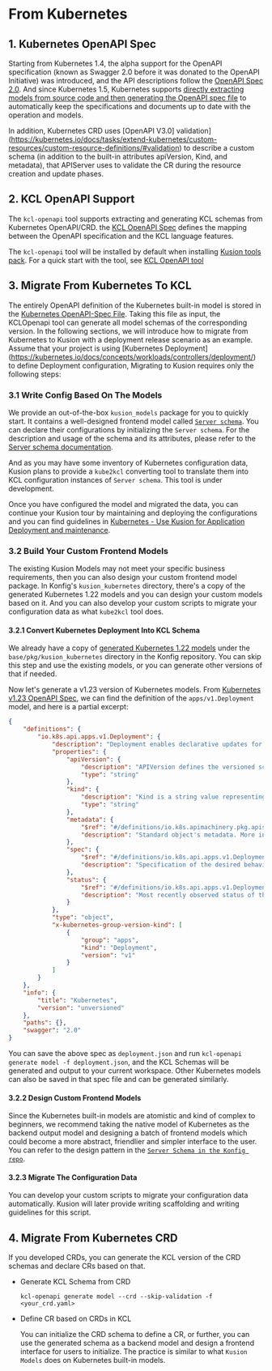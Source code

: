 # From Kubernetes

## 1. Kubernetes OpenAPI Spec

Starting from Kubernetes 1.4, the alpha support for the OpenAPI specification (known as Swagger 2.0 before it was donated to the OpenAPI Initiative) was introduced, and the API descriptions follow the [OpenAPI Spec 2.0](https://github.com/OAI/OpenAPI-Specification/blob/main/versions/2.0.md). And since Kubernetes 1.5, Kubernetes supports [directly extracting models from source code and then generating the OpenAPI spec file](https://github.com/kubernetes/kube-openapi) to automatically keep the specifications and documents up to date with the operation and models.

In addition, Kubernetes CRD uses [OpenAPI V3.0] validation](https://kubernetes.io/docs/tasks/extend-kubernetes/custom-resources/custom-resource-definitions/#validation) to describe a custom schema (in addition to the built-in attributes apiVersion, Kind, and metadata), that APIServer uses to validate the CR during the resource creation and update phases.

## 2. KCL OpenAPI Support

The `kcl-openapi` tool supports extracting and generating KCL schemas from Kubernetes OpenAPI/CRD. the [KCL OpenAPI Spec](/docs/tools/cli/openapi/spec) defines the mapping between the OpenAPI specification and the KCL language features.

The `kcl-openapi` tool will be installed by default when installing [Kusion tools pack](/docs/user_docs/getting-started/install). For a quick start with the tool, see [KCL OpenAPI tool](/docs/tools/cli/openapi/)

## 3. Migrate From Kubernetes To KCL

The entirely OpenAPI definition of the Kubernetes built-in model is stored in the [Kubernetes OpenAPI-Spec File](https://github.com/kubernetes/kubernetes/blob/master/api/openapi-spec/swagger.json). Taking this file as input, the KCLOpenapi tool can generate all model schemas of the corresponding version. In the following sections, we will introduce how to migrate from Kubernetes to Kusion with a deployment release scenario as an example. Assume that your project is using [Kubernetes Deployment] (https://kubernetes.io/docs/concepts/workloads/controllers/deployment/) to define Deployment configuration, Migrating to Kusion requires only the following steps:

### 3.1 Write Config Based On The Models

We provide an out-of-the-box `kusion_models` package for you to quickly start. It contains a well-designed frontend model called [`Server schema`](https://github.com/kcl-lang/konfig/blob/main/base/pkg/kusion_models/kube/frontend/server.k). You can declare their configurations by initializing the `Server schema`. For the description and usage of the schema and its attributes, please refer to the [Server schema documentation](https://kcl-lang.io/docs/reference/model/kusion_models/kube/frontend/doc_server).

And as you may have some inventory of Kubernetes configuration data, Kusion plans to provide a `kube2kcl` converting tool to translate them into KCL configuration instances of `Server schema`. This tool is under development.

Once you have configured the model and migrated the data, you can continue your Kusion tour by maintaining and deploying the configurations and you can find guidelines in [Kubernetes - Use Kusion for Application Deployment and maintenance](/docs/user_docs/guides/working-with-k8s/).

### 3.2 Build Your Custom Frontend Models

The existing Kusion Models may not meet your specific business requirements, then you can also design your custom frontend model package. In Konfig's `kusion_kubernetes` directory, there's a copy of the generated Kubernetes 1.22 models and you can design your custom models based on it. And you can also develop your custom scripts to migrate your configuration data as what `kube2kcl` tool does. 

#### 3.2.1 Convert Kubernetes Deployment Into KCL Schema

We already have a copy of [generated Kubernetes 1.22 models](https://github.com/kcl-lang/konfig/blob/main/base/pkg/kusion_kubernetes/api/apps/v1/deployment.k) under the `base/pkg/kusion_kubernetes` directory in the Konfig repository. You can skip this step and use the existing models, or you can generate other versions of that if needed.

Now let's generate a v1.23 version of Kubernetes models. From [Kubernetes v1.23 OpenAPI Spec](https://github.com/kubernetes/kubernetes/blob/release-1.23/api/openapi-spec/swagger.json), we can find the definition of the `apps/v1.Deployment` model, and here is a partial excerpt:

```json
{
    "definitions": {
        "io.k8s.api.apps.v1.Deployment": {
            "description": "Deployment enables declarative updates for Pods and ReplicaSets.",
            "properties": {
                "apiVersion": {
                    "description": "APIVersion defines the versioned schema of this representation of an object. Servers should convert recognized schemas to the latest internal value, and may reject unrecognized values. More info: https://git.k8s.io/community/contributors/devel/sig-architecture/api-conventions.md#resources",
                    "type": "string"
                },
                "kind": {
                    "description": "Kind is a string value representing the REST resource this object represents. Servers may infer this from the endpoint the client submits requests to. Cannot be updated. In CamelCase. More info: https://git.k8s.io/community/contributors/devel/sig-architecture/api-conventions.md#types-kinds",
                    "type": "string"
                },
                "metadata": {
                    "$ref": "#/definitions/io.k8s.apimachinery.pkg.apis.meta.v1.ObjectMeta",
                    "description": "Standard object's metadata. More info: https://git.k8s.io/community/contributors/devel/sig-architecture/api-conventions.md#metadata"
                },
                "spec": {
                    "$ref": "#/definitions/io.k8s.api.apps.v1.DeploymentSpec",
                    "description": "Specification of the desired behavior of the Deployment."
                },
                "status": {
                    "$ref": "#/definitions/io.k8s.api.apps.v1.DeploymentStatus",
                    "description": "Most recently observed status of the Deployment."
                }
            },
            "type": "object",
            "x-kubernetes-group-version-kind": [
                {
                    "group": "apps",
                    "kind": "Deployment",
                    "version": "v1"
                }
            ]
        }
    },
    "info": {
        "title": "Kubernetes",
        "version": "unversioned"
    },
    "paths": {},
    "swagger": "2.0"
}
```

You can save the above spec as `deployment.json` and run `kcl-openapi generate model -f deployment.json`, and the KCL Schemas will be generated and output to your current workspace. Other Kubernetes models can also be saved in that spec file and can be generated similarly.

#### 3.2.2 Design Custom Frontend Models

Since the Kubernetes built-in models are atomistic and kind of complex to beginners, we recommend taking the native model of Kubernetes as the backend output model and designing a batch of frontend models which could become a more abstract, friendlier and simpler interface to the user. You can refer to the design pattern in the [`Server Schema in the Konfig repo`](https://github.com/kcl-lang/konfig/blob/main/base/pkg/kusion_models/kube/frontend/server.k).

#### 3.2.3 Migrate The Configuration Data


You can develop your custom scripts to migrate your configuration data automatically. Kusion will later provide writing scaffolding and writing guidelines for this script.

## 4. Migrate From Kubernetes CRD

If you developed CRDs, you can generate the KCL version of the CRD schemas and declare CRs based on that.

* Generate KCL Schema from CRD

    ```
    kcl-openapi generate model --crd --skip-validation -f <your_crd.yaml>
    ```

* Define CR based on CRDs in KCL

    You can initialize the CRD schema to define a CR, or further, you can use the generated schema as a backend model and design a frontend interface for users to initialize. The practice is similar to what `Kusion Models` does on Kubernetes built-in models.
